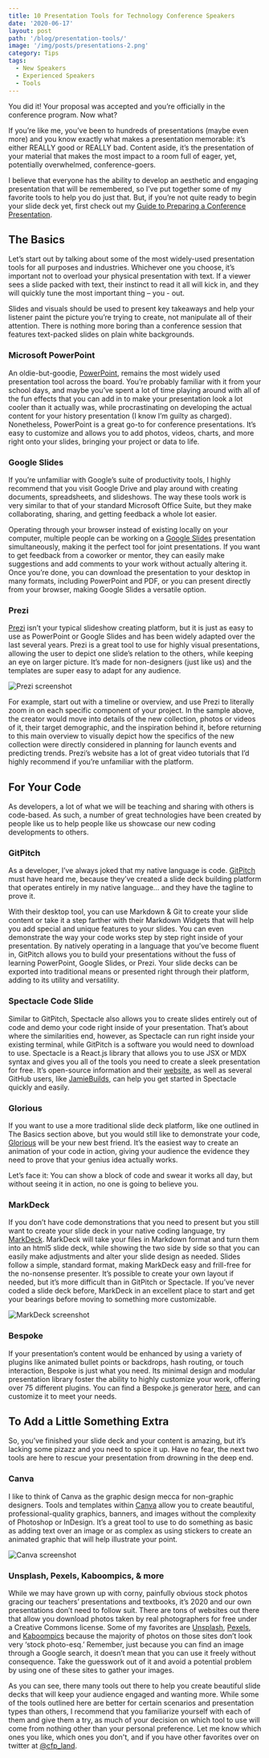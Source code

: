 ```yaml
---
title: 10 Presentation Tools for Technology Conference Speakers
date: '2020-06-17'
layout: post
path: '/blog/presentation-tools/'
image: '/img/posts/presentations-2.png'
category: Tips
tags:
  - New Speakers
  - Experienced Speakers
  - Tools
---
```


You did it! Your proposal was accepted and you’re officially in the conference program. Now what?

If you’re like me, you’ve been to hundreds of presentations (maybe even more) and you know exactly what makes a presentation memorable: it’s either REALLY good or REALLY bad. Content aside, it’s the presentation of your material that makes the most impact to a room full of eager, yet, potentially overwhelmed, conference-goers.

I believe that everyone has the ability to develop an aesthetic and engaging presentation that will be remembered, so I’ve put together some of my favorite tools to help you do just that. But, if you’re not quite ready to begin your slide deck yet, first check out my [Guide to Preparing a Conference Presentation](https://www.cfpland.com/guides/speaking/presentation/).

<!--more-->

## The Basics

Let’s start out by talking about some of the most widely-used presentation tools for all purposes and industries. Whichever one you choose, it’s important not to overload your physical presentation with text. If a viewer sees a slide packed with text, their instinct to read it all will kick in, and they will quickly tune the most important thing – you - out.

Slides and visuals should be used to present key takeaways and help your listener paint the picture you’re trying to create, not manipulate all of their attention. There is nothing more boring than a conference session that features text-packed slides on plain white backgrounds.

### Microsoft PowerPoint

An oldie-but-goodie, [PowerPoint](https://products.office.com/en-us/powerpoint), remains the most widely used presentation tool across the board. You’re probably familiar with it from your school days, and maybe you’ve spent a lot of time playing around with all of the fun effects that you can add in to make your presentation look a lot cooler than it actually was, while procrastinating on developing the actual content for your history presentation (I know I’m guilty as charged). Nonetheless, PowerPoint is a great go-to for conference presentations. It’s easy to customize and allows you to add photos, videos, charts, and more right onto your slides, bringing your project or data to life.

### Google Slides

If you’re unfamiliar with Google’s suite of productivity tools, I highly recommend that you visit Google Drive and play around with creating documents, spreadsheets, and slideshows. The way these tools work is very similar to that of your standard Microsoft Office Suite, but they make collaborating, sharing, and getting feedback a whole lot easier.

Operating through your browser instead of existing locally on your computer, multiple people can be working on a [Google Slides](https://www.google.com/slides/about/) presentation simultaneously, making it the perfect tool for joint presentations. If you want to get feedback from a coworker or mentor, they can easily make suggestions and add comments to your work without actually altering it. Once you’re done, you can download the presentation to your desktop in many formats, including PowerPoint and PDF, or you can present directly from your browser, making Google Slides a versatile option.

### Prezi

[Prezi](https://prezi.com/) isn’t your typical slideshow creating platform, but it is just as easy to use as PowerPoint or Google Slides and has been widely adapted over the last several years. Prezi is a great tool to use for highly visual presentations, allowing the user to depict one slide’s relation to the others, while keeping an eye on larger picture. It’s made for non-designers (just like us) and the templates are super easy to adapt for any audience.

![Prezi screenshot](/img/posts/presentations-2.png)

For example, start out with a timeline or overview, and use Prezi to literally zoom in on each specific component of your project. In the sample above, the creator would move into details of the new collection, photos or videos of it, their target demographic, and the inspiration behind it, before returning to this main overview to visually depict how the specifics of the new collection were directly considered in planning for launch events and predicting trends. Prezi’s website has a lot of great video tutorials that I’d highly recommend if you’re unfamiliar with the platform.

## For Your Code

As developers, a lot of what we will be teaching and sharing with others is code-based. As such, a number of great technologies have been created by people like us to help people like us showcase our new coding developments to others.

### GitPitch

As a developer, I’ve always joked that my native language is code. [GitPitch](https://gitpitch.com/) must have heard me, because they’ve created a slide deck building platform that operates entirely in my native language… and they have the tagline to prove it.

With their desktop tool, you can use Markdown & Git to create your slide content or take it a step farther with their Markdown Widgets that will help you add special and unique features to your slides. You can even demonstrate the way your code works step by step right inside of your presentation. By natively operating in a language that you’ve become fluent in, GitPitch allows you to build your presentations without the fuss of learning PowerPoint, Google Slides, or Prezi. Your slide decks can be exported into traditional means or presented right through their platform, adding to its utility and versatility.

### Spectacle Code Slide

Similar to GitPitch, Spectacle also allows you to create slides entirely out of code and demo your code right inside of your presentation. That’s about where the similarities end, however, as Spectacle can run right inside your existing terminal, while GitPitch is a software you would need to download to use. Spectacle is a React.js library that allows you to use JSX or MDX syntax and gives you all of the tools you need to create a sleek presentation for free. It’s open-source information and their [website](https://formidable.com/open-source/spectacle/), as well as several GitHub users, like [JamieBuilds](https://github.com/jamiebuilds/spectacle-code-slide), can help you get started in Spectacle quickly and easily.

### Glorious

If you want to use a more traditional slide deck platform, like one outlined in The Basics section above, but you would still like to demonstrate your code, [Glorious](https://glorious.codes/demo) will be your new best friend. It’s the easiest way to create an animation of your code in action, giving your audience the evidence they need to prove that your genius idea actually works.

Let’s face it: You can show a block of code and swear it works all day, but without seeing it in action, no one is going to believe you.

### MarkDeck

If you don’t have code demonstrations that you need to present but you still want to create your slide deck in your native coding language, try [MarkDeck](https://arnehilmann.github.io/markdeck/). MarkDeck will take your files in Markdown format and turn them into an html5 slide deck, while showing the two side by side so that you can easily make adjustments and alter your slide design as needed. Slides follow a simple, standard format, making MarkDeck easy and frill-free for the no-nonsense presenter. It’s possible to create your own layout if needed, but it’s more difficult than in GitPitch or Spectacle. If you’ve never coded a slide deck before, MarkDeck in an excellent place to start and get your bearings before moving to something more customizable.

![MarkDeck screenshot](/img/posts/presentations-1.png)

### Bespoke

If your presentation’s content would be enhanced by using a variety of plugins like animated bullet points or backdrops, hash routing, or touch interaction, Bespoke is just what you need. Its minimal design and modular presentation library foster the ability to highly customize your work, offering over 75 different plugins. You can find a Bespoke.js generator [here](https://github.com/bespokejs/bespoke#javascript), and can customize it to meet your needs.

## To Add a Little Something Extra

So, you’ve finished your slide deck and your content is amazing, but it’s lacking some pizazz and you need to spice it up. Have no fear, the next two tools are here to rescue your presentation from drowning in the deep end.

### Canva

I like to think of Canva as the graphic design mecca for non-graphic designers. Tools and templates within [Canva](http://www.canva.com/) allow you to create beautiful, professional-quality graphics, banners, and images without the complexity of Photoshop or InDesign. It’s a great tool to use to do something as basic as adding text over an image or as complex as using stickers to create an animated graphic that will help illustrate your point.

![Canva screenshot](/img/posts/presentations-3.png)

### Unsplash, Pexels, Kaboompics, & more

While we may have grown up with corny, painfully obvious stock photos gracing our teachers’ presentations and textbooks, it’s 2020 and our own presentations don’t need to follow suit. There are tons of websites out there that allow you download photos taken by real photographers for free under a Creative Commons license. Some of my favorites are [Unsplash](http://www.unsplash.com/), [Pexels](http://www.pexels.com/), and [Kaboompics](https://kaboompics.com/) because the majority of photos on those sites don’t look very ‘stock photo-esq.’ Remember, just because you can find an image through a Google search, it doesn’t mean that you can use it freely without consequence. Take the guesswork out of it and avoid a potential problem by using one of these sites to gather your images.

As you can see, there many tools out there to help you create beautiful slide decks that will keep your audience engaged and wanting more. While some of the tools outlined here are better for certain scenarios and presentation types than others, I recommend that you familiarize yourself with each of them and give them a try, as much of your decision on which tool to use will come from nothing other than your personal preference. Let me know which ones you like, which ones you don't, and if you have other favorites over on twitter at [@cfp_land](https://www.twitter.com/cfp_land/).
